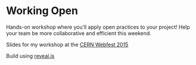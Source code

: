 # Working Open

Hands-on workshop where you'll apply open practices to your project! Help your team be more collaborative and efficient this weekend.

Slides for my workshop at the [CERN Webfest 2015](https://webfest.web.cern.ch/)

Build using [reveal.js](https://github.com/hakimel/reveal.js/)